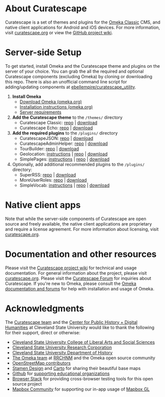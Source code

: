 # About Curatescape

Curatescape is a set of themes and plugins for the [Omeka Classic](https://omeka.org/classic) CMS, and native client applications for Android and iOS devices. For more information, visit [curatescape.org](https://curatescape.org/) or view the [GitHub project wiki](https://github.com/CPHDH/Curatescape/wiki).

# Server-side Setup

To get started, install Omeka and the Curatescape theme and plugins on the server of your choice. You can grab the all the required and optional Curatescape components (excluding Omeka) by cloning or downloading this repo. There is also an unofficial command line script for adding/updating components at [ebellempire/curatescape_utility](https://github.com/ebellempire/curatescape_utility).

1.  **Install Omeka**
    - [Download Omeka (omeka.org)](http://omeka.org/download/)
    - [Installation instructions (omeka.org)](http://omeka.org/codex/Installation)
    - [Server requirements](https://github.com/CPHDH/Curatescape/wiki/Server-requirements)
2.  **Add the Curatescape theme** to the `/themes/` directory
    - Curatescape Classic: [repo](https://github.com/CPHDH/theme-curatescape) | [download](https://github.com/CPHDH/theme-curatescape/releases)
    - Curatescape Echo: [repo](https://github.com/CPHDH/theme-curatescape-echo) | [download](https://github.com/CPHDH/theme-curatescape-echo/releases)
3.  **Add the required plugins** to the `/plugins/` directory
    - CuratescapeJSON: [repo](https://github.com/CPHDH/CuratescapeJSON) | [download](https://github.com/CPHDH/CuratescapeJSON/releases)
    - CuratescapeAdminHelper: [repo](https://github.com/CPHDH/CuratescapeAdminHelper) | [download](https://github.com/CPHDH/CuratescapeAdminHelper/releases.zip)
    - TourBuilder: [repo](https://github.com/CPHDH/plugin-TourBuilder) | [download](https://github.com/CPHDH/plugin-TourBuilder/releases)
    - Geolocation: [instructions](https://omeka.org/classic/docs/Plugins/Geolocation/) | [repo](https://github.com/omeka/plugin-Geolocation) | [download](http://omeka.org/add-ons/plugins/geolocation/)
    - SimplePages: [instructions](http://omeka.org/codex/Plugins/SimplePages) | [repo](https://github.com/omeka/plugin-SimplePages) | [download](http://omeka.org/add-ons/plugins/simple-pages/)
4.  Optionally, add additional recommended plugins to the `/plugins/` directory:
    - SuperRSS: [repo](https://github.com/CPHDH/SuperRss) | [download](https://github.com/CPHDH/SuperRss/releases)
    - MoreUserRoles: [repo](https://github.com/ebellempire/MoreUserRoles) | [download](https://github.com/ebellempire/MoreUserRoles/releases)
    - SimpleVocab: [instructions](https://omeka.org/classic/docs/Plugins/SimpleVocab/) | [repo](https://github.com/omeka/plugin-SimpleVocab) | [download](http://omeka.org/add-ons/plugins/simple-vocab/)

# Native client apps

Note that while the server-side components of Curatescape are open source and freely available, the native client applications are proprietary and require a license agreement. For more information about licensing, visit [curatescape.org](https://curatescape.org/).

# Documentation and other resources

Please visit the [Curatescape project wiki](https://github.com/CPHDH/Curatescape/wiki) for technical and usage documentation. For general information about the project, please visit [curatescape.org](https://curatescape.org/). Please visit the [Curatescape Forum](https://forum.curatescape.org/) for inquiries about Curatescape. If you're new to Omeka, please consult the [Omeka documentation and forums](https://omeka.org) for help with installation and usage of Omeka.

# Acknowledgments

The [Curatescape team](http://curatescape.org/about/our-team/) and the [Center for Public History + Digital Humanities](http://csudigitalhumanities.org) at Cleveland State University would like to thank the following for their support, direct or otherwise:

- [Cleveland State University College of Liberal Arts and Social Sciences](https://www.csuohio.edu/class/)
- [Cleveland State University Research Corporation](https://www.csuohio.edu/research-corporation/research-corporation)
- [Cleveland State University Department of History](https://www.csuohio.edu/class/history/history)
- [The Omeka team](https://omeka.org) at [RRCHNM](https://rrchnm.org/) and the Omeka open source community
- [OpenStreetMap contributors](https://www.openstreetmap.org/copyright)
- [Stamen Design](https://stamen.com/) and [Carto](https://carto.com/) for sharing their beautiful base maps
- [Github](https://github.com) for [supporting educational organizations](https://education.github.com/)
- [Browser Stack](https://www.browserstack.com/) for providing cross-browser testing tools for this open source project
- [Mapbox Community](https://www.mapbox.com/community/) for supporting our in-app usage of [Mapbox GL](https://docs.mapbox.com/mapbox-gl-js/api/)
